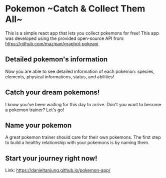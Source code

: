 # Pokemon ~Catch & Collect Them All~

This is a simple react app that lets you collect pokemons for free!
This app was developed using the provided open-source API from: https://github.com/mazipan/graphql-pokeapi.

## Detailed pokemon's information

Now you are able to see detailed information of each pokemon: species, elements, physical informations, status, and abilities!

## Catch your dream pokemons!

I know you've been waiting for this day to arrive. Don't you want to become a pokemon trainer? Let's go!

## Name your pokemon

A great pokemon trainer should care for their own pokemons.  The first step to build a healthy relationship with your pokemons is by naming them.


## Start your journey right now!

Link: https://danieltanjung.github.io/pokemon-app/
